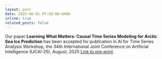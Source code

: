 ```yaml
---
layout: post
date: 2025-06-01 07:59:00-0400
inline: true
related_posts: false
---
```


Our paper **Learning What Matters: Causal Time Series Modeling for Arctic Sea Ice Prediction** has been accepted for publication in AI for Time Series Analysis Workshop, the 34th International Joint Conference on Artificial Intelligence (IJCAI-25), August, 2025 [Link to pre-print](https://arxiv.org/pdf/2509.09128). 
